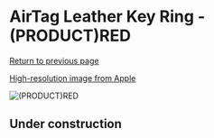 # AirTag Leather Key Ring - (PRODUCT)RED

[Return to previous page](/airtag)

[High-resolution image from Apple](https://store.storeimages.cdn-apple.com/8756/as-images.apple.com/is/MK103?wid=4500&hei=4500&fmt=png)

<div style="width: 512px"><img src="/almost_uncompressed/MK103.webp" alt="(PRODUCT)RED"></div>

## Under construction
